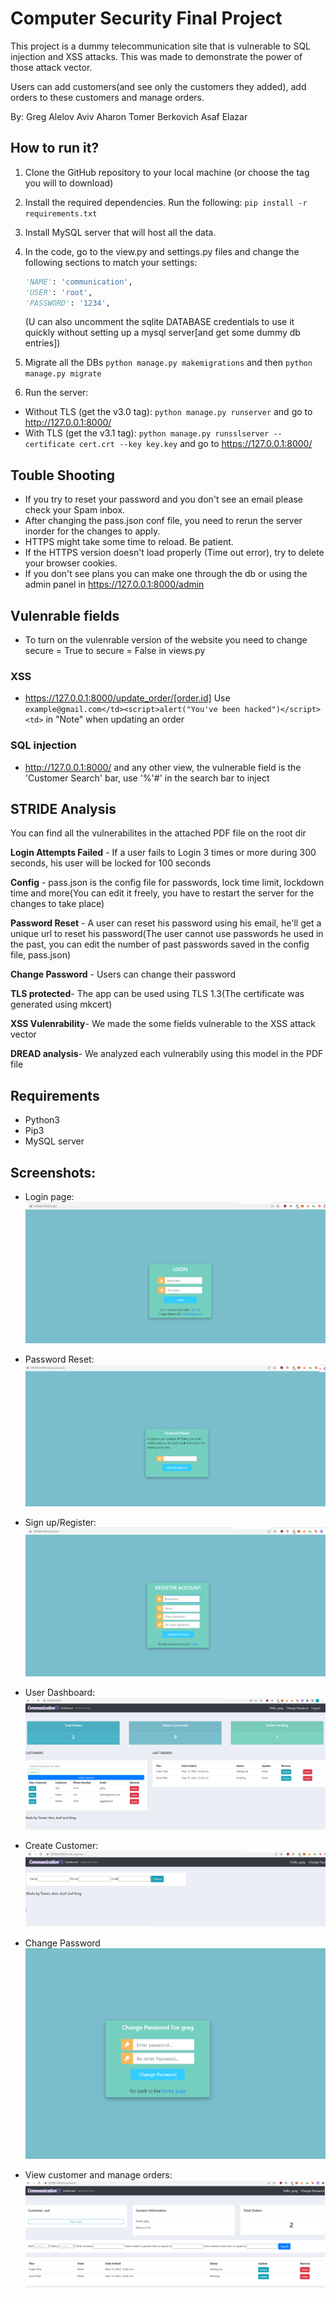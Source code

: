 # Computer Security Final Project

This project is a dummy telecommunication site that is vulnerable to SQL injection and XSS attacks. This was made to demonstrate the power of those attack vector. 

Users can add customers(and see only the customers they added), add orders to these customers and manage orders.

By: 
Greg Alelov
Aviv Aharon
Tomer Berkovich
Asaf Elazar

## How to run it?

1. Clone the GitHub repository to your local machine (or choose the tag you will to download)

2. Install the required dependencies. Run the following: `pip install -r requirements.txt`

3. Install MySQL server that will host all the data.

4. In the code, go to the view.py and settings.py files and change the following sections to match your settings:

   ```python
   'NAME': 'communication',
   'USER': 'root',
   'PASSWORD': '1234',
   ```
   (U can also uncomment the sqlite DATABASE credentials to use it quickly without setting up a mysql server[and get some dummy db entries])

5. Migrate all the DBs `python manage.py makemigrations` and then `python manage.py migrate`

6. Run the server: 
- Without TLS (get the v3.0 tag): `python manage.py runserver` and go to http://127.0.0.1:8000/
- With TLS (get the v3.1 tag): `python manage.py runsslserver --certificate cert.crt --key key.key` and go to https://127.0.0.1:8000/

## Touble Shooting
- If you try to reset your password and you don't see an email please check your Spam inbox.
- After changing the pass.json conf file, you need to rerun the server inorder for the changes to apply.
- HTTPS might take some time to reload. Be patient. 
- If the HTTPS version doesn't load properly (Time out error), try to delete your browser cookies.
- If you don't see plans you can make one through the db or using the admin panel in https://127.0.0.1:8000/admin

## Vulenrable fields
- To turn on the vulenrable version of the website you need to change secure = True to secure = False in views.py
### XSS
- https://127.0.0.1:8000/update_order/[order.id]
Use `example@gmail.com</td><script>alert("You've been hacked")</script><td>` in "Note" when updating an order
### SQL injection
- http://127.0.0.1:8000/ and any other view, the vulnerable field is the 'Customer Search' bar, use '%'#' in the search bar to inject

## STRIDE Analysis

You can find all the vulnerabilites in the attached PDF file on the root dir

**Login Attempts Failed** - If a user fails to Login 3 times or more during 300 seconds, his user will be locked for 100 seconds

**Config** - pass.json is the config file for passwords, lock time limit, lockdown time and more(You can edit it freely, you have to restart the server for the changes to take place)

**Password Reset** - A user can reset his password using his email, he'll get a unique url to reset his password(The user cannot use passwords he used in the past, you can edit the number of past passwords saved in the config file, pass.json)

**Change Password** - Users can change their password 

**TLS protected**- The app can be used using TLS 1.3(The certificate was generated using mkcert)

**XSS Vulenrability**- We made the some fields vulnerable to the XSS attack vector

**DREAD analysis**- We analyzed each vulnerabily using this model in the PDF file

## Requirements

- Python3
- Pip3
- MySQL server

## Screenshots:
- Login page:
![login-page](screenshot1.png)

- Password Reset:
![password-reset](screenshot2.png)

- Sign up/Register:
![password-reset](screenshot3.png)

- User Dashboard:
![Dashboard](screenshot4.png)

- Create Customer:
![Dashboard](screenshot5.png)

- Change Password
![Dashboard](screenshot6.png)

- View customer and manage orders:
![Dashboard](screenshot7.png)


